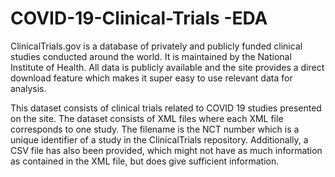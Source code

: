 # COVID-19-Clinical-Trials -EDA 
ClinicalTrials.gov is a database of privately and publicly funded clinical studies  conducted around the world. It is maintained by the National Institute of Health. All data  is publicly available and the site provides a direct download feature which makes it  super easy to use relevant data for analysis. 

This dataset consists of clinical trials related to COVID 19 studies presented on the site.
The dataset consists of XML files where each XML file corresponds to one study. The
 filename is the NCT number which is a unique identifier of a study in the ClinicalTrials
 repository. Additionally, a CSV file has also been provided, which might not have as
 much information as contained in the XML file, but does give sufficient information.

 
